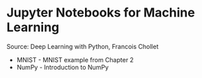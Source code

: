 # Jupyter Notebooks for Machine Learning

Source: Deep Learning with Python, Francois Chollet

* MNIST - MNIST example from Chapter 2
* NumPy - Introduction to NumPy

